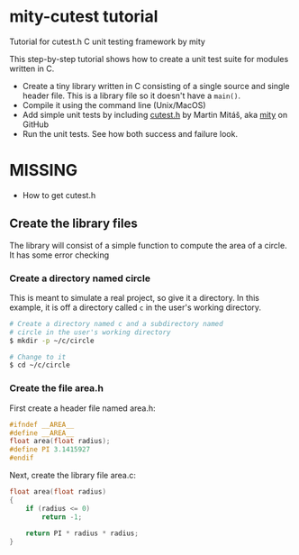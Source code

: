 # mity-cutest tutorial
Tutorial for cutest.h C unit testing framework by mity

This step-by-step tutorial shows how to create a unit test suite for modules written in C.

* Create a tiny library written in C consisting of a single source and single header file. This is a library file so it doesn't have a `main()`.
* Compile it using the command line (Unix/MacOS)
* Add simple unit tests by including [cutest.h](https://github.com/mity/cutest) by Martin Mitáš, aka [mity](https://github.com/mity) on GitHub
* Run the unit tests. See how both success and failure look.

# MISSING
* How to get cutest.h

## Create the library files

The library will consist of a simple function to compute the area of a circle. It has some error checking

### Create a directory named circle

This is meant to simulate a real project, so give it a directory. In this example, it is off a directory called `c` in the user's working directory.

```bash
# Create a directory named c and a subdirectory named
# circle in the user's working directory
$ mkdir -p ~/c/circle

# Change to it
$ cd ~/c/circle
```

### Create the file area.h

First create a header file named area.h:

```c
#ifndef __AREA__
#define __AREA__
float area(float radius);
#define PI 3.1415927
#endif
```

Next, create the library file area.c:

```c
float area(float radius)
{
    if (radius <= 0)
        return -1;
        
    return PI * radius * radius;
}
```

